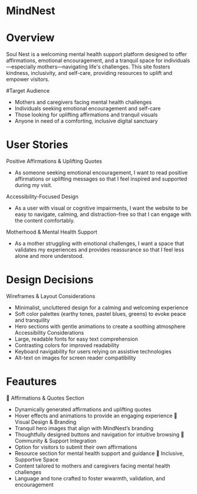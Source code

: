 # MindNest
# Overview
Soul Nest is a welcoming mental health support platform designed to offer affirmations, emotional encouragement, and a tranquil space for individuals—especially mothers—navigating life's challenges. This site fosters kindness, inclusivity, and self-care, providing resources to uplift and empower visitors.

#Target Audience
- Mothers and caregivers facing mental health challenges
- Individuals seeking emotional encouragement and self-care
- Those looking for uplifting affirmations and tranquil visuals
- Anyone in need of a comforting, inclusive digital sanctuary
# User Stories
Positive Affirmations & Uplifting Quotes
- As someone seeking emotional encouragement, I want to read positive affirmations or uplifting messages so that I feel inspired and supported during my visit.

Accessibility-Focused Design
- As a user with visual or cognitive impairments, I want the website to be easy to navigate, calming, and distraction-free so that I can engage with the content comfortably.

Motherhood & Mental Health Support		
- As a mother struggling with emotional challenges, I want a space that validates my experiences and provides reassurance so that I feel less alone and more understood.

# Design Decisions
Wireframes & Layout Considerations
- Minimalist, uncluttered design for a calming and welcoming experience
- Soft color palettes (earthy tones, pastel blues, greens) to evoke peace and tranquility
- Hero sections with gentle animations to create a soothing atmosphere
Accessibility Considerations
- Large, readable fonts for easy text comprehension
- Contrasting colors for improved readability
- Keyboard navigability for users relying on assistive technologies
- Alt-text on images for screen reader compatibility


# Feautures
🌱 Affirmations & Quotes Section
- Dynamically generated affirmations and uplifting quotes
- Hover effects and animations to provide an engaging experience
🎨 Visual Design & Branding
- Tranquil hero images that align with MindNest’s branding
- Thoughtfully designed buttons and navigation for intuitive browsing
🤝 Community & Support Integration
- Option for visitors to submit their own affirmations
- Resource section for mental health support and guidance
🏡 Inclusive, Supportive Space
- Content tailored to mothers and caregivers facing mental health challenges
- Language and tone crafted to foster wwarmth, validation, and encouragement
